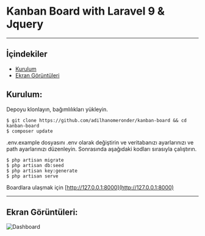 # Kanban Board with Laravel 9 & Jquery
-----
## İçindekiler

* [Kurulum](#item1)
* [Ekran Görüntüleri](#item2)

<a name="item1"></a>
## Kurulum:

Depoyu klonlayın, bağımlılıkları yükleyin.

    $ git clone https://github.com/adilhanomeronder/kanban-board && cd kanban-board
    $ composer update

.env.example dosyasını .env olarak değiştirin ve veritabanızı ayarlarınızı ve path ayarlarınızı düzenleyin. Sonrasında aşağıdaki kodları sırasıyla çalıştırın.

    $ php artisan migrate
    $ php artisan db:seed
    $ php artisan key:generate
    $ php artisan serve

Boardlara ulaşmak için [http://127.0.0.1:8000](http://127.0.0.1:8000)

-----

<a name="item2"></a>
## Ekran Görüntüleri:

![Dashboard](https://programyukle.net/upload/kanban-board/dashboard.gif)






